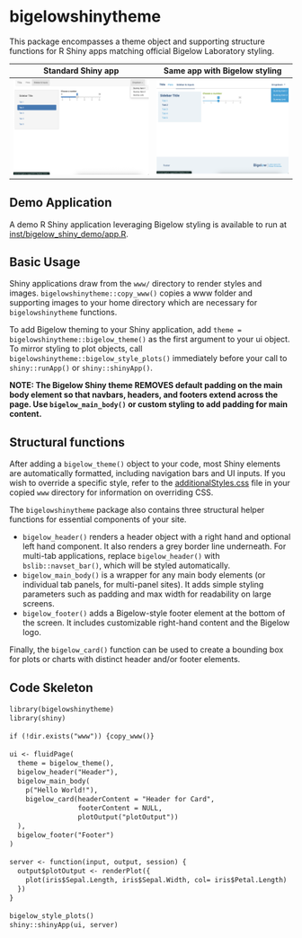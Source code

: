 # bigelowshinytheme
This package encompasses a theme object and supporting structure functions for R Shiny apps matching official Bigelow Laboratory styling. 

| Standard Shiny app | Same app with Bigelow styling |
|:---------------:|:--------------------:|
| ![A standard R Shiny app with no styling.](readme_images/without_bigelow_styling.png) | ![An R Shiny application with Bigelow styling.](readme_images/with_bigelow_styling.png) |

## Demo Application

A demo R Shiny application leveraging Bigelow styling is available to run at [inst/bigelow_shiny_demo/app.R](inst/bigelow_shiny_demo/app.R).

## Basic Usage

Shiny applications draw from the `www/` directory to render styles and images. `bigelowshinytheme::copy_www()` copies a www folder and supporting images to your home directory which are necessary for `bigelowshinytheme` functions.

To add Bigelow theming to your Shiny application, add `theme = bigelowshinytheme::bigelow_theme()` as the first argument to your ui object. To mirror styling to plot objects, call `bigelowshinytheme::bigelow_style_plots()` immediately before your call to `shiny::runApp()` or `shiny::shinyApp()`.

**NOTE: The Bigelow Shiny theme REMOVES default padding on the main body element so that navbars, headers, and footers extend across the page. Use `bigelow_main_body()` or custom styling to add padding for main content.**

## Structural functions

After adding a `bigelow_theme()` object to your code, most Shiny elements are automatically formatted, including navigation bars and UI inputs. If you wish to override a specific style, refer to the [additionalStyles.css](inst/www/additionalStyles.css) file in your copied `www` directory for information on overriding CSS.

The `bigelowshinytheme` package also contains three structural helper functions for essential components of your site.

* `bigelow_header()` renders a header object with a right hand and optional left hand component. It also renders a grey border line underneath. For multi-tab applications, replace `bigelow_header()` with `bslib::navset_bar()`, which will be styled automatically.
* `bigelow_main_body()` is a wrapper for any main body elements (or individual tab panels, for multi-panel sites). It adds simple styling parameters such as padding and max width for readability on large screens.
* `bigelow_footer()` adds a Bigelow-style footer element at the bottom of the screen. It includes customizable right-hand content and the Bigelow logo.

Finally, the `bigelow_card()` function can be used to create a bounding box for plots or charts with distinct header and/or footer elements.

## Code Skeleton

```
library(bigelowshinytheme)
library(shiny)

if (!dir.exists("www")) {copy_www()}

ui <- fluidPage(
  theme = bigelow_theme(), 
  bigelow_header("Header"),
  bigelow_main_body(
    p("Hello World!"),
    bigelow_card(headerContent = "Header for Card", 
                 footerContent = NULL, 
                 plotOutput("plotOutput"))
  ), 
  bigelow_footer("Footer")
)

server <- function(input, output, session) {
  output$plotOutput <- renderPlot({
    plot(iris$Sepal.Length, iris$Sepal.Width, col= iris$Petal.Length)
  })
}

bigelow_style_plots()
shiny::shinyApp(ui, server)
```

